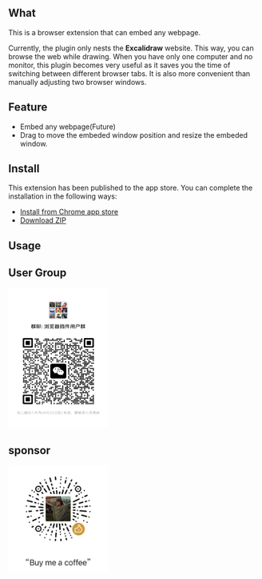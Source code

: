 ## What
This is a browser extension that can embed any webpage.

Currently, the plugin only nests the **Excalidraw** website.
This way, you can browse the web while drawing.
When you have only one computer and no monitor, this plugin becomes very useful as it saves you the time of switching between different browser tabs. It is also more convenient than manually adjusting two browser windows.


## Feature

-  Embed any webpage(Future)
-  Drag to move the embeded window position and resize the embeded window.

## Install

This extension has been published to the app store.
You can complete the installation in the following ways:
- [Install from Chrome app store](https://chromewebstore.google.com/detail/up-mode/maiiinianakmklepgbpffmgmhpnoniem?hl=zh-CN&utm_source=ext_sidebar)
- [Download ZIP](https://github.com/cunzaizhuyi/embed-page-extension/raw/main/extension.zip)


## Usage

## User Group

<img src="https://github.com/cunzaizhuyi/embed-page-extension/raw/main/wx-group2.jpg" width="200" height="280">

## sponsor

<img src="https://github.com/cunzaizhuyi/embed-page-extension/raw/main/coffee.jpg" width="200" height="215">

